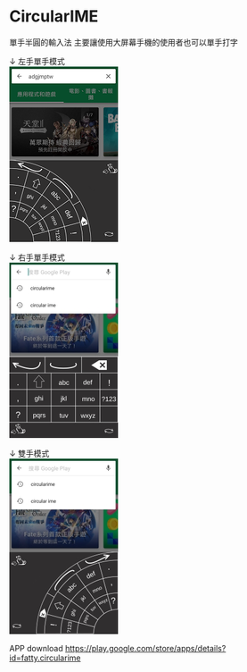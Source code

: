 # CircularIME
單手半圓的輸入法  主要讓使用大屏幕手機的使用者也可以單手打字

↓ 左手單手模式<br>
![Example1](pic1.png)

↓ 右手單手模式<br>
![Example1](pic2.jpg)

↓ 雙手模式<br>
![Example1](pic3.jpg)

APP download
https://play.google.com/store/apps/details?id=fatty.circularime

